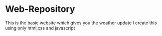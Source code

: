 # Web-Repository
This is the basic website which gives you the weather update
I create this using only html,css and javascript 
